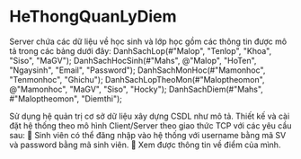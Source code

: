 # HeThongQuanLyDiem
Server chứa các dữ liệu về học sinh và lớp học gồm các thông tin được mô tả trong các bảng dưới đây:
DanhSachLop(#"Malop", "Tenlop", "Khoa", "Siso", "MaGV");
DanhSachHocSinh(#"Mahs", @"Malop", "HoTen", "Ngaysinh", "Email", "Password");
DanhSachMonHoc(#"Mamonhoc", "Tenmonhoc", "Ghichu");
DanhSachLopTheoMon(#"Maloptheomon", @"Mamonhoc", "MaGV", "Siso", "Hocky");
DanhSachDiem(#"Mahs", #"Maloptheomon", "Diemthi");

Sử dụng hệ quản trị cơ sở dữ liệu xây dựng CSDL như mô tả. 
Thiết kế và cài đặt hệ thống theo mô hình Client/Server theo giao thức TCP với các yêu cầu sau: 
 Sinh viên có thể đăng nhập vào hệ thống với username bằng mã SV và password bằng mã sinh viên.
 Xem được thông tin về điểm của mình.
